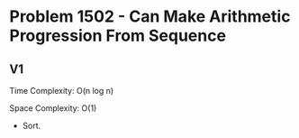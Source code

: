 # Problem 1502 - Can Make Arithmetic Progression From Sequence

## V1

Time Complexity: O(n log n)

Space Complexity: O(1)

- Sort.

